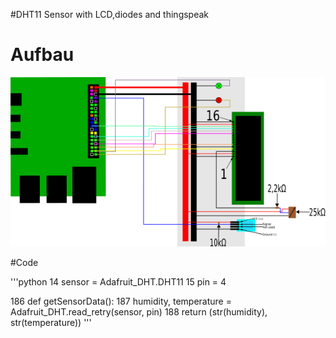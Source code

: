 #DHT11 Sensor with LCD,diodes and thingspeak
# Aufbau
![Aufbau](aufbau.png)

#Code

'''python
14	sensor = Adafruit_DHT.DHT11
15	pin = 4

186	def getSensorData():
187	    humidity, temperature = Adafruit_DHT.read_retry(sensor, pin)
188	    return (str(humidity), str(temperature))
'''

